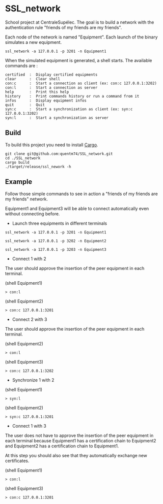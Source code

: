 # SSL_network

School project at CentraleSupélec. The goal is to build a network with the authentication rule "friends of my friends are my friends".

Each node of the network is named "Equipment". Each launch of the binary simulates a new equipment.

```shell script
ssl_network -a 127.0.0.1 -p 3201 -n Equipment1
```

When the simulated equipment is generated, a shell starts. The available commands are :

```
certified  :  Display certified equipments
clear      :  Clear shell
con:c      :  Start a connection as client (ex: con:c 127.0.0.1:3202)
con:l      :  Start a connection as server
help       :  Print this help
history    :  Print commands history or run a command from it
infos      :  Display equipment infos
quit       :  Quit
syn:c      :  Start a synchronization as client (ex: syn:c 127.0.0.1:3202)
syn:l      :  Start a synchronization as server
```

## Build

To build this project you need to install [Cargo](https://doc.rust-lang.org/cargo/getting-started/installation.html).

```shell script
git clone git@github.com:quentm74/SSL_network.git
cd ./SSL_network
cargo build
./target/release/ssl_nework -h
```

## Example

Follow those simple commands to see in action a "friends of my friends are my friends" network.

Equipment1 and Equipment3 will be able to connect automatically even without connecting before. 

* Launch three equipments in different terminals

```shell script
ssl_network -a 127.0.0.1 -p 3201 -n Equipment1
```

```shell script
ssl_network -a 127.0.0.1 -p 3202 -n Equipment2
```

```shell script
ssl_network -a 127.0.0.1 -p 3203 -n Equipment3
```

* Connect 1 with 2

The user should approve the insertion of the peer equipment in each terminal.

(shell Equipment1)
```
> con:l
```

(shell Equipment2)
```
> con:c 127.0.0.1:3201
```

* Connect 2 with 3

The user should approve the insertion of the peer equipment in each terminal.

(shell Equipment2)
```
> con:l
```

(shell Equipment3)
```
> con:c 127.0.0.1:3202
```

* Synchronize 1 with 2

(shell Equipment1)
```
> syn:l
```

(shell Equipment2)
```
> syn:c 127.0.0.1:3201
```

* Connect 1 with 3

The user does not have to approve the insertion of the peer equipment in each terminal because Equipment1 has a certification chain to Equipment2 and Equipment2 has a certification chain to Equipment1.

At this step you should also see that they automatically exchange new certificates.

(shell Equipment1)
```
> con:l
```

(shell Equipment3)
```
> con:c 127.0.0.1:3201
```
